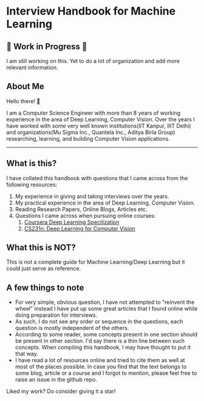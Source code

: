 # Interview Handbook for Machine Learning

## 🚧 Work in Progress 🚧
I am still working on this. Yet to do a lot of organization and add more relevant information. 

## About Me

Hello there! 👋

I am a Computer Science Engineer with more than 8 years of working experience in the area of Deep Learning, Computer Vision. Over the years I have worked with some very well known institutions(IIT Kanpur, IIIT Delhi) and organizations(Mu Sigma Inc., Quantela Inc., Aditya Birla Group) researching, learning, and building Computer Vision applications.
___

## What is this?

I have collated this handbook with questions that I came across from the following resources:

1. My experience in giving and taking interviews over the years. 
2. My practical experience in the area of Deep Learning, Computer Vision.
3. Reading Research Papers, Online Blogs, Articles etc.
2. Questions I came across when pursuing online courses:
    1. [Coursera Deep Learning Specilization](https://www.coursera.org/specializations/deep-learning)
    2. [CS231n: Deep Learning for Computer Vision](http://cs231n.stanford.edu/)


## What this is NOT?
This is not a complete guide for Machine Learning/Deep Learning but it could just serve as reference.

## A few things to note
* For very simple, obvious question, I have not attempted to "reinvent the wheel" instead I have put up some great articles that I found online while doing preparation for interviews.
* As such, I do not see any order or sequence in the questions, each question is mostly independent of the others.
* According to some reader, some concepts present in one section should be present in other section. I'd say there is a thin line between such concepts. When compiling this handbook, I may have thought to put it that way.
* I have read a lot of resources online and tried to cite them as well at most of the places possible. In case you find that the text belongs to some blog, article or a course and I forgot to mention, please feel free to raise an issue in the github repo.




Liked my work? Do consider giving it a star!